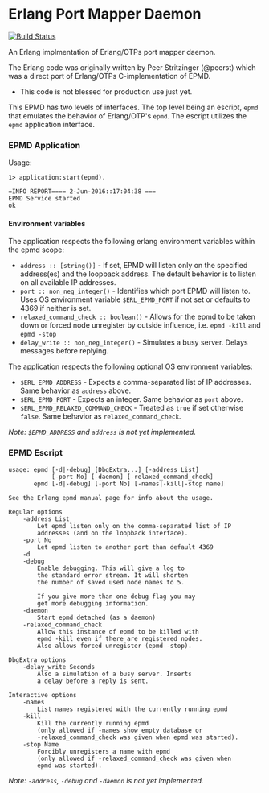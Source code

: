 Erlang Port Mapper Daemon
=========================
[![Build Status](https://travis-ci.org/psyeugenic/epmd.svg?branch=master)](https://travis-ci.org/psyeugenic/epmd)

An Erlang implmentation of Erlang/OTPs port mapper daemon.

The Erlang code was originally written by Peer Stritzinger (@peerst) which was
a direct port of Erlang/OTPs C-implementation of EPMD.

* This code is not blessed for production use just yet.

This EPMD has two levels of interfaces. The top level being an escript, `epmd` that emulates
the behavior of Erlang/OTP's `epmd`. The escript utilizes the `epmd` application interface.

### EPMD Application

Usage:

    1> application:start(epmd).

    =INFO REPORT==== 2-Jun-2016::17:04:38 ===
    EPMD Service started
    ok

#### Environment variables

The application respects the following erlang environment variables within the epmd scope:

* `address :: [string()]` - If set, EPMD will listen only on the specified address(es) and the loopback address.
  The default behavior is to listen on all available IP addresses.
* `port :: non_neg_integer()` - Identifies which port EPMD will listen to.
   Uses OS environment variable `$ERL_EPMD_PORT` if not set or defaults to 4369 if neither is set.
* `relaxed_command_check :: boolean()` - Allows for the epmd to be taken down or forced node unregister by outside influence,
   i.e. `epmd -kill` and `epmd -stop`
* `delay_write :: non_neg_integer()` - Simulates a busy server. Delays messages before replying.

The application respects the following optional OS environment variables:

* `$ERL_EPMD_ADDRESS` - Expects a comma-separated list of IP addresses. Same behavior as `address` above.
* `$ERL_EPMD_PORT` - Expects an integer. Same behavior as `port` above.
* `$ERL_EPMD_RELAXED_COMMAND_CHECK` - Treated as `true` if set otherwise `false`. Same behavior as `relaxed_command_check`.

_Note: `$EPMD_ADDRESS` and `address` is not yet implemented._

### EPMD Escript

    usage: epmd [-d|-debug] [DbgExtra...] [-address List]
                [-port No] [-daemon] [-relaxed_command_check]
           epmd [-d|-debug] [-port No] [-names|-kill|-stop name]

    See the Erlang epmd manual page for info about the usage.

    Regular options
        -address List
            Let epmd listen only on the comma-separated list of IP
            addresses (and on the loopback interface).
        -port No
            Let epmd listen to another port than default 4369
        -d
        -debug
            Enable debugging. This will give a log to
            the standard error stream. It will shorten
            the number of saved used node names to 5.

            If you give more than one debug flag you may
            get more debugging information.
        -daemon
            Start epmd detached (as a daemon)
        -relaxed_command_check
            Allow this instance of epmd to be killed with
            epmd -kill even if there are registered nodes.
            Also allows forced unregister (epmd -stop).

    DbgExtra options
        -delay_write Seconds
            Also a simulation of a busy server. Inserts
            a delay before a reply is sent.

    Interactive options
        -names
            List names registered with the currently running epmd
        -kill
            Kill the currently running epmd
            (only allowed if -names show empty database or
            -relaxed_command_check was given when epmd was started).
        -stop Name
            Forcibly unregisters a name with epmd
            (only allowed if -relaxed_command_check was given when
            epmd was started).


_Note: `-address`, `-debug` and `-daemon` is not yet implemented._
